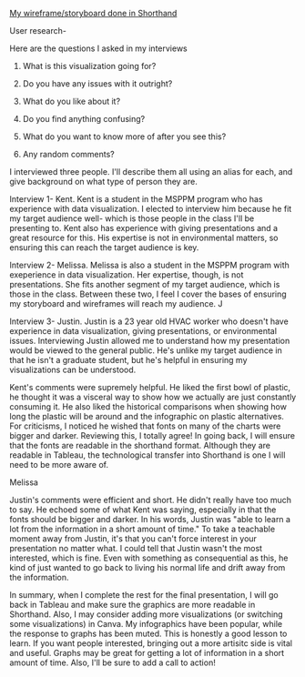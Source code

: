 [My wireframe/storyboard done in Shorthand](https://preview.shorthand.com/3c0qREsrKPKftKd0)

User research-

Here are the questions I asked in my interviews

1.  What is this visualization going for?


2. Do you have any issues with it outright?


3. What do you like about it?


4. Do you find anything confusing?


5. What do you want to know more of after you see this?


6. Any random comments?

I interviewed three people. I'll describe them all using an alias for each, and give background on what type of person they are. 

Interview 1- Kent. Kent is a student in the MSPPM program who has experience with data visualization. I elected to interview him because he fit my target audience well- which is those people in the class I'll be presenting to. Kent also has experience with giving presentations and a great resource for this. His expertise is not in environmental matters, so ensuring this can reach the target audience is key. 

Interview 2- Melissa. Melissa is also a student in the MSPPM program with exeperience in data visualization. Her expertise, though, is not presentations. She fits another segment of my target audience, which is those in the class. Between these two, I feel I cover the bases of ensuring my storyboard and wireframes will reach my audience. J

Interview 3- Justin. Justin is a 23 year old HVAC worker who doesn't have experience in data visualization, giving presentations, or environmental issues. Interviewing Justin allowed me to understand how my presentation would be viewed to the general public. He's unlike my target audience in that he isn't a graduate student, but he's helpful in ensuring my visualizations can be understood. 

Kent's comments were supremely helpful. He liked the first bowl of plastic, he thought it was a visceral way to show how we actually are just constantly consuming it. He also liked the historical comparisons when showing how long the plastic will be around and the infographic on plastic alternatives. For criticisms, I noticed he wished that fonts on many of the charts were bigger and darker. Reviewing this, I totally agree! In going back, I will ensure that the fonts are readable in the shorthand format. Although they are readable in Tableau, the technological transfer into Shorthand is one I will need to be more aware of. 

Melissa

Justin's comments were efficient and short. He didn't really have too much to say. He echoed some of what Kent was saying, especially in that the fonts should be bigger and darker. In his words, Justin was "able to learn a lot from the information in a short amount of time." To take a teachable moment away from Justin, it's that you can't force interest in your presentation no matter what. I could tell that Justin wasn't the most interested, which is fine. Even with something as consequential as this, he kind of just wanted to go back to living his normal life and drift away from the information. 

In summary, when I complete the rest for the final presentation, I will go back in Tableau and make sure the graphics are more readable in Shorthand. Also, I may consider adding more visualizations (or switching some visualizations) in Canva. My infographics have been popular, while the response to graphs has been muted. This is honestly a good lesson to learn. If you want people interested, bringing out a more artisitc side is vital and useful. Graphs may be great for getting a lot of information in a short amount of time. Also, I'll be sure to add a call to action! 
